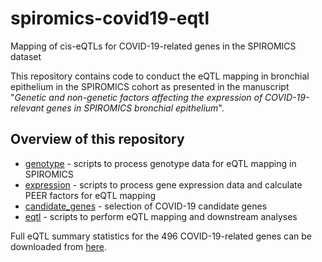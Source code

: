 # spiromics-covid19-eqtl

Mapping of cis-eQTLs for COVID-19-related genes in the SPIROMICS dataset

This repository contains code to conduct the eQTL mapping in bronchial epithelium in the SPIROMICS cohort as presented in the manuscript "_Genetic and non-genetic factors affecting the expression of COVID-19-relevant genes in SPIROMICS bronchial epithelium_".

## Overview of this repository

* [genotype](https://github.com/LappalainenLab/spiromics-covid19-eqtl/tree/master/genotype) - scripts to process genotype data for eQTL mapping in SPIROMICS
* [expression](https://github.com/LappalainenLab/spiromics-covid19-eqtl/tree/master/expression) - scripts to process gene expression data and calculate PEER factors for eQTL mapping
* [candidate_genes](https://github.com/LappalainenLab/spiromics-covid19-eqtl/tree/master/candidate_genes) - selection of COVID-19 candidate genes
* [eqtl](https://github.com/LappalainenLab/spiromics-covid19-eqtl/tree/master/eqtl) - scripts to perform eQTL mapping and downstream analyses

Full eQTL summary statistics for the 496 COVID-19-related genes can be downloaded from [here](https://github.com/LappalainenLab/spiromics-covid19-eqtl/tree/master/eqtl/summary_stats).
